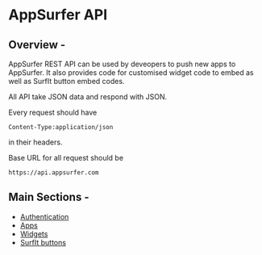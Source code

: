 # AppSurfer API

## Overview - 

AppSurfer REST API can be used by deveopers to push new apps to AppSurfer. It also provides code for customised widget code to embed as well as SurfIt button embed codes.

All API take JSON data and respond with JSON.

Every request should have 

    Content-Type:application/json
    
in their headers.

Base URL for all request should be 

    https://api.appsurfer.com


## Main Sections -

- [Authentication](https://github.com/RainingClouds/AppSurferApi/blob/master/sections/authentication.md)
- [Apps](https://github.com/RainingClouds/AppSurferApi/blob/master/sections/apps.md)
- [Widgets](https://github.com/RainingClouds/AppSurferApi/blob/master/sections/widgets.md)
- [SurfIt buttons](https://github.com/RainingClouds/AppSurferApi/blob/master/sections/surfit_buttons.md)
